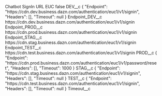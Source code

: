 <?xml version="1.0" encoding="UTF-8"?>
<CustomMetadata xmlns="http://soap.sforce.com/2006/04/metadata" xmlns:xsi="http://www.w3.org/2001/XMLSchema-instance" xmlns:xsd="http://www.w3.org/2001/XMLSchema">
    <label>Chatbot SignIn URL EUC</label>
    <protected>false</protected>
    <values>
        <field>DEV__c</field>
        <value xsi:type="xsd:string">{
    &quot;Endpoint&quot;: &quot;https://cdn.dev.business.dazn.com/authentication/euc1/v1/signin&quot;,
    &quot;Headers&quot;: [],
    &quot;Timeout&quot;: null
}</value>
    </values>
    <values>
        <field>Endpoint_DEV__c</field>
        <value xsi:type="xsd:string">https://cdn.dev.business.dazn.com/authentication/euc1/v1/signin</value>
    </values>
    <values>
        <field>Endpoint_PROD__c</field>
        <value xsi:type="xsd:string">https://cdn.prod.business.dazn.com/authentication/euc1/v1/signin</value>
    </values>
    <values>
        <field>Endpoint_STAG__c</field>
        <value xsi:type="xsd:string">https://cdn.stag.business.dazn.com/authentication/euc1/v1/signin</value>
    </values>
    <values>
        <field>Endpoint_TEST__c</field>
        <value xsi:type="xsd:string">https://cdn.test.business.dazn.com/authentication/euc1/v1/signin</value>
    </values>
    <values>
        <field>PROD__c</field>
        <value xsi:type="xsd:string">{
    &quot;Endpoint&quot;: &quot;https://cdn.prod.business.dazn.com/authentication/euc1/v1/password/reset&quot;,
    &quot;Headers&quot;: [],
    &quot;Timeout&quot;: 1000
}</value>
    </values>
    <values>
        <field>STAG__c</field>
        <value xsi:type="xsd:string">{
    &quot;Endpoint&quot;: &quot;https://cdn.stag.business.dazn.com/authentication/euc1/v1/signin&quot;,
    &quot;Headers&quot;: [],
    &quot;Timeout&quot;: null
}</value>
    </values>
    <values>
        <field>TEST__c</field>
        <value xsi:type="xsd:string">{
    &quot;Endpoint&quot;: &quot;https://cdn.test.business.dazn.com/authentication/euc1/v1/signin&quot;,
    &quot;Headers&quot;: [],
    &quot;Timeout&quot;: null
}</value>
    </values>
    <values>
        <field>Timeout__c</field>
        <value xsi:nil="true"/>
    </values>
</CustomMetadata>
